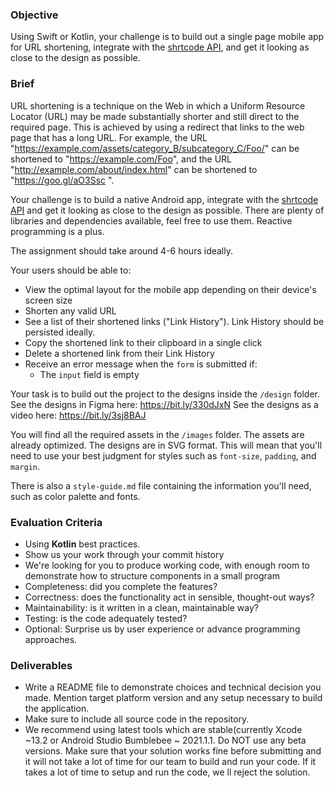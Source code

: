 ### Objective

Using Swift or Kotlin, your challenge is to build out a single page mobile app for URL shortening, integrate with the [shrtcode API](https://app.shrtco.de/docs), and get it looking as close to the design as possible.

### Brief

URL shortening is a technique on the Web in which a Uniform Resource Locator (URL) may be made substantially shorter and still direct to the required page. This is achieved by using a redirect that links to the web page that has a long URL. For example, the URL "https://example.com/assets/category_B/subcategory_C/Foo/" can be shortened to "https://example.com/Foo", and the URL "http://example.com/about/index.html" can be shortened to "https://goo.gl/aO3Ssc ".

Your challenge is to build a native Android app, integrate with the [shrtcode API](https://app.shrtco.de/docs) and get it looking as close to the design as possible. There are plenty of libraries and dependencies available, feel free to use them. Reactive programming is a plus. 

The assignment should take around 4-6 hours ideally.

Your users should be able to:

-   View the optimal layout for the mobile app depending on their device's screen size
-   Shorten any valid URL
-   See a list of their shortened links ("Link History"). Link History should be persisted ideally.
-   Copy the shortened link to their clipboard in a single click
-   Delete a shortened link from their Link History
-   Receive an error message when the `form` is submitted if:
    -   The `input` field is empty

Your task is to build out the project to the designs inside the `/design` folder.
See the designs in Figma here: https://bit.ly/330dJxN
See the designs as a video here: https://bit.ly/3sj8BAJ

You will find all the required assets in the `/images` folder. The assets are already optimized. The designs are in SVG format. This will mean that you'll need to use your best judgment for styles such as `font-size`, `padding`, and `margin`.

There is also a `style-guide.md` file containing the information you'll need, such as color palette and fonts.

### Evaluation Criteria

-   Using **Kotlin** best practices. 
-   Show us your work through your commit history
-   We're looking for you to produce working code, with enough room to demonstrate how to structure components in a small program
-   Completeness: did you complete the features?
-   Correctness: does the functionality act in sensible, thought-out ways?
-   Maintainability: is it written in a clean, maintainable way?
-   Testing: is the code adequately tested?
-   Optional: Surprise us by user experience or advance programming approaches. 

### Deliverables

-  Write a README file to demonstrate choices and technical decision you made. Mention target platform version and any setup necessary to build the application.
-  Make sure to include all source code in the repository.
-  We recommend using latest tools which are stable(currently Xcode ~13.2 or Android Studio Bumblebee ~ 2021.1.1. Do NOT use any beta versions. Make sure that your solution works fine before submitting and it will not take a lot of time for our team to build and run your code. If it takes a lot of time to setup and run the code, we ll reject the solution.

